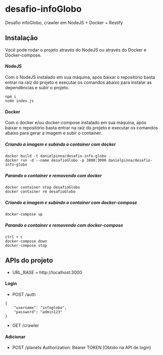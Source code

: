 # desafio-infoGlobo
Desafio infoGlobo, crawler em NodeJS + Docker + Restify

## Instalação
Você pode rodar o projeto através do NodeJS ou através do Docker e Docker-compose.

#### NodeJS
Com o NodeJS instalado em sua máquina, após baixar o repositório basta entrar na raíz do projeto e executar os comandos abaixo para instalar as dependências e subir o projeto.

```
npm i
node index.js
```


#### Docker
Com o docker e/ou docker-compose instalado em sua máquina, após baixar o repositório basta entrar na raíz do projeto e executar os comandos abaixo para gerar a imagem e subir o container.

##### Criando a imagem e subindo o container com docker
```
docker build -t danielpinna/desafio-info-globo .
docker run -d --name desafioGlobo -p 3000:3000 danielpinna/desafio-info-globo
```

##### Parando o container e removendo com docker
```
docker container stop desafioGlobo
docker container rm desafioGlobo
```

##### Criando a imagem e subindo o container com docker-compose
```
docker-compose up
```

##### Parando o container e removendo com docker-compose
```
ctrl + c
docker-compose down
docker-compose stop
```


## APIs do projeto
* URL_BASE = http://localhost:3000

#### Login
* POST /auth
```
{
	"username": "infoglobo",
	"password": "admin123"
}
```

* GET /crawler

#### Adicionar
* POST /planets
Authorization: Bearer TOKEN (Obtido na API de login)
